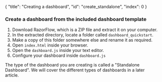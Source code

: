 <meta>
{
    "title": "Creating a dashboard",
    "id": "create_standalone",
    "index": 0
}
</meta>

### Create a dashboard from the included dashboard template

1. Download RazorFlow, which is a ZIP file and extract it on your computer.
2. In the extracted directory, locate a folder called `dashboard_quickstart`.
3. Make a copy of this folder somewhere else and rename it as required.
4. Open `index.html` inside your browser.
5. Open the `dashboard.js` inside your text editor.
6. Configure your dashboard inside `dashboard.js`

The type of the dashboard you are creating is called a "Standalone Dashboard". We will cover the different types of dashboards in a later article.